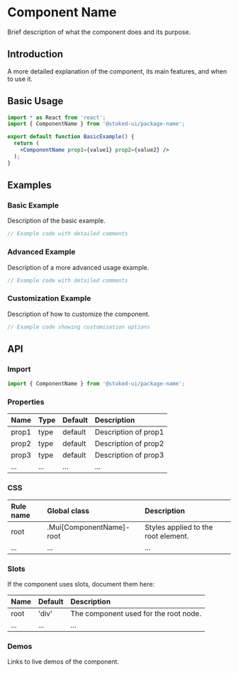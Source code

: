 # Component Name

<p class="description">Brief description of what the component does and its purpose.</p>

## Introduction

A more detailed explanation of the component, its main features, and when to use it.

## Basic Usage

```jsx
import * as React from 'react';
import { ComponentName } from '@stoked-ui/package-name';

export default function BasicExample() {
  return (
    <ComponentName prop1={value1} prop2={value2} />
  );
}
```

## Examples

### Basic Example

Description of the basic example.

```jsx
// Example code with detailed comments
```

### Advanced Example

Description of a more advanced usage example.

```jsx
// Example code with detailed comments
```

### Customization Example

Description of how to customize the component.

```jsx
// Example code showing customization options
```

## API

### Import

```jsx
import { ComponentName } from '@stoked-ui/package-name';
```

### Properties

| Name | Type | Default | Description |
|:-----|:-----|:--------|:------------|
| prop1 | type | default | Description of prop1 |
| prop2 | type | default | Description of prop2 |
| prop3 | type | default | Description of prop3 |
| ... | ... | ... | ... |

### CSS

| Rule name | Global class | Description |
|:---------|:-------------|:------------|
| root | .Mui[ComponentName]-root | Styles applied to the root element. |
| ... | ... | ... |

### Slots

If the component uses slots, document them here:

| Name | Default | Description |
|:-----|:--------|:------------|
| root | 'div' | The component used for the root node. |
| ... | ... | ... |

### Demos

Links to live demos of the component. 